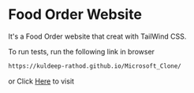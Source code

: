 # Food Order Website
It's a Food Order website that creat with TailWind CSS.

To run tests, run the following link in browser

```bash
https://kuldeep-rathod.github.io/Microsoft_Clone/
```
or
Click [Here](https://kuldeep-rathod.github.io/Microsoft_Clone/) to visit
